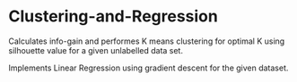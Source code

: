 # Clustering-and-Regression
Calculates info-gain and performes K means clustering for optimal K using silhouette value for a given unlabelled data set. 

Implements Linear Regression using gradient descent for the given dataset.
